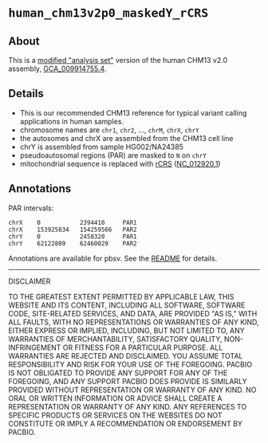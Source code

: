 # `human_chm13v2p0_maskedY_rCRS`

## About

This is a [modified "analysis set"](https://s3-us-west-2.amazonaws.com/human-pangenomics/T2T/CHM13/assemblies/analysis_set/README.txt) version of the human CHM13 v2.0 assembly, [GCA_009914755.4](https://www.ncbi.nlm.nih.gov/datasets/genome/GCA_009914755.4/).

## Details

- This is our recommended CHM13 reference for typical variant calling applications in human samples.
- chromosome names are `chr1`, `chr2`, ..., `chrM`, `chrX`, `chrY`
- the autosomes and chrX are assembled from the CHM13 cell line
- chrY is assembled from sample HG002/NA24385
- pseudoautosomal regions (PAR) are masked to `N` on `chrY`
- mitochondrial sequence is replaced with [rCRS](https://en.wikipedia.org/wiki/Cambridge_Reference_Sequence) ([NC_012920.1](https://www.ncbi.nlm.nih.gov/nuccore/251831106))

## Annotations

PAR intervals:

```text
chrX    0           2394410     PAR1
chrX    153925834   154259566   PAR2
chrY    0           2458320     PAR1
chrY    62122809    62460029    PAR2
```

Annotations are available for pbsv. See the [README](../../README.md) for details.

---

DISCLAIMER

TO THE GREATEST EXTENT PERMITTED BY APPLICABLE LAW, THIS WEBSITE AND ITS CONTENT, INCLUDING ALL SOFTWARE, SOFTWARE CODE, SITE-RELATED SERVICES, AND DATA, ARE PROVIDED "AS IS," WITH ALL FAULTS, WITH NO REPRESENTATIONS OR WARRANTIES OF ANY KIND, EITHER EXPRESS OR IMPLIED, INCLUDING, BUT NOT LIMITED TO, ANY WARRANTIES OF MERCHANTABILITY, SATISFACTORY QUALITY, NON-INFRINGEMENT OR FITNESS FOR A PARTICULAR PURPOSE. ALL WARRANTIES ARE REJECTED AND DISCLAIMED. YOU ASSUME TOTAL RESPONSIBILITY AND RISK FOR YOUR USE OF THE FOREGOING. PACBIO IS NOT OBLIGATED TO PROVIDE ANY SUPPORT FOR ANY OF THE FOREGOING, AND ANY SUPPORT PACBIO DOES PROVIDE IS SIMILARLY PROVIDED WITHOUT REPRESENTATION OR WARRANTY OF ANY KIND. NO ORAL OR WRITTEN INFORMATION OR ADVICE SHALL CREATE A REPRESENTATION OR WARRANTY OF ANY KIND. ANY REFERENCES TO SPECIFIC PRODUCTS OR SERVICES ON THE WEBSITES DO NOT CONSTITUTE OR IMPLY A RECOMMENDATION OR ENDORSEMENT BY PACBIO.
